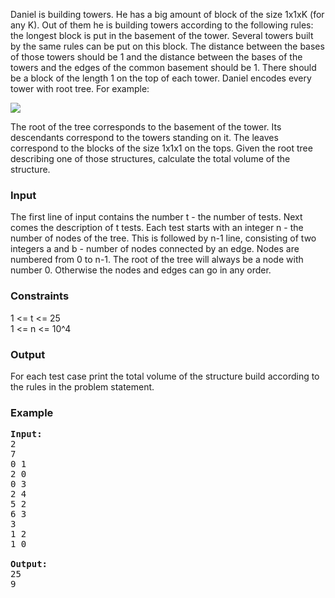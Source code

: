 <p>Daniel is building towers. He has a big amount of block of the size 1x1xK (for any K). Out of them he is building towers according to the following rules: the longest block is put in the basement of the tower. Several towers built by the same rules can be put on this block. The distance between the bases of those towers should be 1 and the distance between the bases of the towers and the edges of the common basement should be 1. There should be a block of the length 1 on the top of each tower. Daniel encodes every tower with root tree. For example:

</p><div><img src="./24042/file/J17KYIeH.png"></div>
 
<p>The root of the tree corresponds to the basement of the tower. Its descendants correspond to the towers standing on it. The leaves correspond to the blocks of the size 1x1x1 on the tops. Given the root tree describing one of those structures, calculate the total volume of the structure.

</p><h3>Input</h3>
<p>The first line of input contains the number t - the number of tests. Next comes the description of t tests. Each test starts with an integer n - the number of nodes of the tree. This is followed by n-1 line, consisting of two integers a and b - number of nodes connected by an edge. Nodes are numbered from 0 to n-1. The root of the tree will always be a node with number 0. Otherwise the nodes and edges can go in any order.

</p><h3>Constraints</h3>
<p>1 &lt;= t &lt;= 25<br>
1 &lt;= n &lt;= 10^4

</p><h3>Output</h3>
<p>For each test case print the total volume of the structure build according to the rules in the problem statement.

</p><h3>Example</h3>

<pre><b>Input:</b>
2
7
0 1
2 0
0 3
2 4
5 2
6 3
3
1 2
1 0

<b>Output:</b>
25
9

</pre>